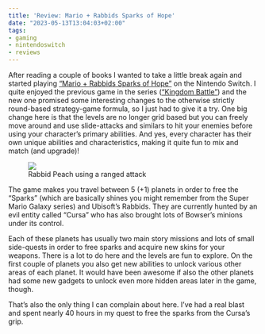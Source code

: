 ```yaml
---
title: 'Review: Mario + Rabbids Sparks of Hope'
date: "2023-05-13T13:04:03+02:00"
tags:
- gaming
- nintendoswitch
- reviews
---
```


After reading a couple of books I wanted to take a little break again and started playing [“Mario + Rabbids Sparks of Hope”](https://en.wikipedia.org/wiki/Mario_%2B_Rabbids_Sparks_of_Hope) on the Nintendo Switch. I quite enjoyed the previous game in the series ([“Kingdom Battle”](https://en.wikipedia.org/wiki/Mario_%2B_Rabbids_Kingdom_Battle)) and the new one promised some interesting changes to the otherwise strictly round-based strategy-game formula, so I just had to give it a try. One big change here is that the levels are no longer grid based but you can freely move around and use slide-attacks and similars to hit your enemies before using your character’s primary abilities. And yes, every character has their own unique abilities and characteristics, making it quite fun to mix and match (and upgrade)!

<figure><img src="/media/2023/IMG_0507.jpeg"><figcaption>Rabbid Peach using a ranged attack</figcaption></figure>

The game makes you travel between 5 (+1) planets in order to free the “Sparks” (which are basically shines you might remember from the Super Mario Galaxy series) and Ubisoft’s Rabbids. They are currently hunted by an evil entity called “Cursa” who has also brought lots of Bowser’s minions under its control.

Each of these planets has usually two main story missions and lots of small side-quests in order to free sparks and acquire new skins for your weapons. There is a lot to do here and the levels are fun to explore. On the first couple of planets you also get new abilities to unlock various other areas of each planet. It would have been awesome if also the other planets had some new gadgets to unlock even more hidden areas later in the game, though.

That’s also the only thing I can complain about here. I’ve had a real blast and spent nearly 40 hours in my quest to free the sparks from the Cursa’s grip.
